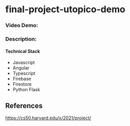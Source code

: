 # final-project-utopico-demo

### Video Demo:  <URL HERE>
### Description:
  
#### Technical Stack
  * Javascript
  * Angular
  * Typescript
  * Firebase
  * Firestore
  * Python Flask


## References

https://cs50.harvard.edu/x/2021/project/

